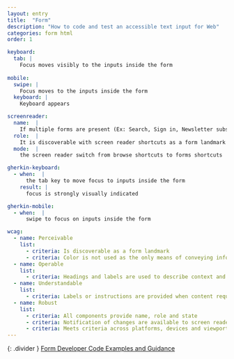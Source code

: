 ```yaml
---
layout: entry
title:  "Form"
description: "How to code and test an accessible text input for Web"
categories: form html
order: 1

keyboard:
  tab: |
    Focus moves visibly to the inputs inside the form
      
mobile:
  swipe: |
    Focus moves to the inputs inside the form
  keyboard: |
    Keyboard appears

screenreader:
  name:  |
    If multiple forms are present (Ex: Search, Sign in, Newsletter subscription), the form must have a name
  role:  |
    It is discoverable with screen reader shortcuts as a form landmark along with its name
  mode:  |
    the screen reader switch from browse shortcuts to forms shortcuts

gherkin-keyboard: 
  - when:  |
      the tab key to move focus to inputs inside the form
    result: |
      focus is strongly visually indicated

gherkin-mobile:
  - when:  |
      swipe to focus on inputs inside the form

wcag:
  - name: Perceivable
    list:
      - criteria: Is discoverable as a form landmark
      - criteria: Color is not used as the only means of conveying information (error, success)
  - name: Operable
    list:
      - criteria: Headings and labels are used to describe context and purpose
  - name: Understandable
    list:
      - criteria: Labels or instructions are provided when content requires user input.
  - name: Robust
    list:
      - criteria: All components provide name, role and state
      - criteria: Notification of changes are available to screen reader
      - criteria: Meets criteria across platforms, devices and viewports
---
```

{: .divider }
[Form Developer Code Examples and Guidance](/components/form.html)